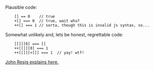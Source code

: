 Plausible code:

```
    [] == 0    // true
    +[] === 0  // true, wait whu?
    ++[] === 1 // sorta, though this is invalid js syntax, so...
```

Somewhat unlikely and, lets be honest, regrettable code:

```
    [[]][0] === []
    ++[[]][0] === 1
    ++[[]][+[]] === 1  // yay! wtf!
```

[John Resig explains here.](http://news.ycombinator.com/item?id=1154338)
